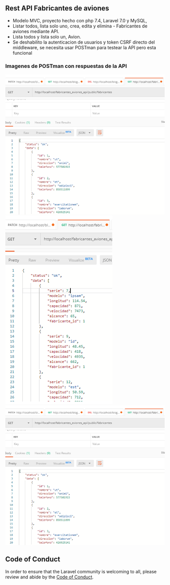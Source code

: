 
## Rest API Fabricantes de aviones

- Modelo MVC, proyecto hecho con php 7.4, Laravel 7.0 y MySQL,
- Listar todos, lista solo uno, crea, edita y elimina - Fabricantes de aviones mediante API.
- Lista todos y lista solo un, Avion.
- Se deshabilito la autenticacion de usuarios y token CSRF directo del middleware, se necesita usar POSTman para testear la API pero esta funcional
 

### Imagenes de POSTman con respuestas de la API
<img src="https://github.com/luisphp/fabricantes_aviones_api/blob/master/imagenes_del_proyecto/respuesta_fabricantes_todos.PNG?raw=true" >
<br>
<img src="https://github.com/luisphp/fabricantes_aviones_api/blob/master/imagenes_del_proyecto/respuesta_fabricantes.PNG?raw=true" >
<br>
<img src="https://github.com/luisphp/fabricantes_aviones_api/blob/master/imagenes_del_proyecto/respuesta_fabricantes_todos.PNG?raw=true" >


## Code of Conduct

In order to ensure that the Laravel community is welcoming to all, please review and abide by the [Code of Conduct](https://laravel.com/docs/contributions#code-of-conduct).


